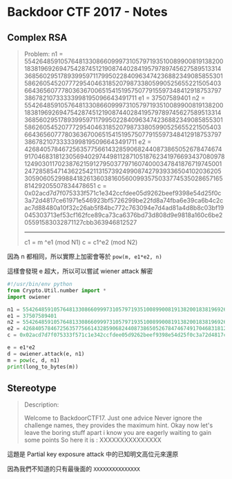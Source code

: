 # Backdoor CTF 2017 - Notes


## Complex RSA
> Problem:
> n1 = 554264859105764813308660999731057971935100899008191382001838196926947542874512190874402841957978974562758951331436856029517893995971179950228409634742368823490858553015862605452077729540463185207987338059905256552215054036643656077780363670065154151957507791559734841291875379738678210733333998195096643491711
> e1 = 37507589401
> n2 = 554264859105764813308660999731057971935100899008191382001838196926947542874512190874402841957978974562758951331436856029517893995971179950228409634742368823490858553015862605452077729540463185207987338059905256552215054036643656077780363670065154151957507791559734841291875379738678210733333998195096643491711
> e2 = 4268405784672563577566143285906824408738650526784746749170468318123056940297449811287105187623419766934370809781249030117023876215912795037797160740003478418767197450012472858547143622542113157392499087427939336504102036205305906052998841826136038160560099357503377453502865716581429205507834478651
> c = 0x02acd7d7f075333f571c1e342ccfdee05d9262beef9398e54d25f0c3a72d4817ce61971e546923bf5726299be22fd8a74fba6e39ca6b4c2cac7d88480a10f32c26ab5f84bc772c763094e7d4ad81a4d8b8c03bf19045303713ef53cf162fce89ca73ca6376bd73d808d9e9818a160c6be205591583032871127cbb363946812527
> 
> --------------------------------
> c1 = m ^e1 (mod N1)
> c = c1^e2 (mod N2)



因為 n 都相同，所以實際上加密會等於 ```pow(m, e1*e2, n)```


這樣會發現 e 超大，所以可以嘗試 wiener attack 解密

```python
#!/usr/bin/env python
from Crypto.Util.number import *
import owiener

n1 = 554264859105764813308660999731057971935100899008191382001838196926947542874512190874402841957978974562758951331436856029517893995971179950228409634742368823490858553015862605452077729540463185207987338059905256552215054036643656077780363670065154151957507791559734841291875379738678210733333998195096643491711
e1 = 37507589401
n2 = 554264859105764813308660999731057971935100899008191382001838196926947542874512190874402841957978974562758951331436856029517893995971179950228409634742368823490858553015862605452077729540463185207987338059905256552215054036643656077780363670065154151957507791559734841291875379738678210733333998195096643491711
e2 = 4268405784672563577566143285906824408738650526784746749170468318123056940297449811287105187623419766934370809781249030117023876215912795037797160740003478418767197450012472858547143622542113157392499087427939336504102036205305906052998841826136038160560099357503377453502865716581429205507834478651
c = 0x02acd7d7f075333f571c1e342ccfdee05d9262beef9398e54d25f0c3a72d4817ce61971e546923bf5726299be22fd8a74fba6e39ca6b4c2cac7d88480a10f32c26ab5f84bc772c763094e7d4ad81a4d8b8c03bf19045303713ef53cf162fce89ca73ca6376bd73d808d9e9818a160c6be205591583032871127cbb363946812527

e = e1*e2
d = owiener.attack(e, n1)
m = pow(c, d, n1)
print(long_to_bytes(m))
```


## Stereotype
> Description:
>
> Welcome to BackdoorCTF17. Just one advice Never ignore the challenge names, they provides the maximum hint. Okay now let's leave the boring stuff apart i know you are eagerly waiting to gain some points So here it is : XXXXXXXXXXXXXXX

這題是 Partial key exposure attack 中的已知明文高位元來還原

因為我們不知道的只有最後面的 `XXXXXXXXXXXXXXX`

